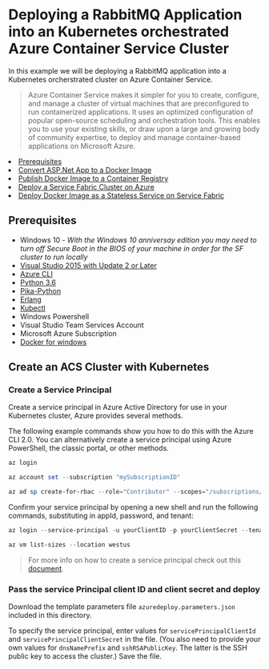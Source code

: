 # Deploying a RabbitMQ Application into an Kubernetes orchestrated Azure Container Service Cluster

In this example we will be deploying a RabbitMQ application into a Kubernetes orcherstrated cluster on Azure Container Service.

> Azure Container Service makes it simpler for you to create, configure, and manage a cluster of virtual machines that are preconfigured to run containerized applications. It uses an optimized configuration of popular open-source scheduling and orchestration tools. This enables you to use your existing skills, or draw upon a large and growing body of community expertise, to deploy and manage container-based applications on Microsoft Azure.

<li><a href="##Prerequisites">Prerequisites</a></li>
<li><a href="##Convert to Docker Image">Convert ASP.Net App to a Docker Image</a></li>
<li><a href="##Publish to Docker Hub">Publish Docker Image to a Container Registry</a></li>
<li><a href="##Deploy Service Fabric to Azure">Deploy a Service Fabric Cluster on Azure</a></li>
<li><a href="#install">Deploy Docker Image as a Stateless Service on Service Fabric</a></li>

## Prerequisites
  - Windows 10 - *With the Windows 10 anniversay edition you may need to turn off Secure Boot in the BIOS of your machine in order for the SF cluster to run locally*
  - [Visual Studio 2015 with Update 2 or Later](http://www.microsoft.com/web/handlers/webpi.ashx?command=getinstallerredirect&appid=MicrosoftAzure-ServiceFabric-VS2015)
  - [Azure CLI](https://docs.microsoft.com/en-us/cli/azure/install-azure-cli)
  - [Python 3.6](https://www.python.org/downloads/release/python-361/)
  - [Pika-Python](https://pypi.python.org/pypi/pika)
  - [Erlang](https://www.erlang.org/downloads)
  - [Kubectl](https://kubernetes.io/docs/tasks/kubectl/install/)
  - Windows Powershell
  - Visual Studio Team Services Account
  - Microsoft Azure Subscription
  - [Docker for windows](https://store.docker.com/editions/community/docker-ce-desktop-windows?tab=description)


## Create an ACS Cluster with Kubernetes

### Create a Service Principal

Create a service principal in Azure Active Directory for use in your Kubernetes cluster, Azure provides several methods.

The following example commands show you how to do this with the Azure CLI 2.0. You can alternatively create a service principal using Azure PowerShell, the classic portal, or other methods.

```Powershell
az login

az account set --subscription "mySubscriptionID"

az ad sp create-for-rbac --role="Contributor" --scopes="/subscriptions/mySubscriptionID"
```

Confirm your service principal by opening a new shell and run the following commands, substituting in appId, password, and tenant:

```Powershell
az login --service-principal -u yourClientID -p yourClientSecret --tenant yourTenant

az vm list-sizes --location westus
```
> For more info on how to create a service principal check out this [document](https://github.com/Microsoft/azure-docs/blob/master/articles/container-service/container-service-kubernetes-service-principal.md). 

### Pass the service Principal client ID and client secret and deploy

Download the template parameters file `azuredeploy.parameters.json` included in this directory.

To specify the service principal, enter values for `servicePrincipalClientId` and `servicePrincipalClientSecret` in the file. (You also need to provide your own values for `dnsNamePrefix` and `sshRSAPublicKey`. The latter is the SSH public key to access the cluster.) Save the file.

